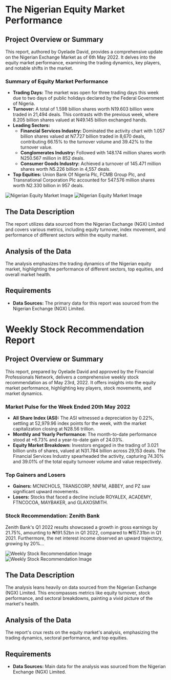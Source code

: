 # The Nigerian Equity Market Performance

## Project Overview or Summary
This report, authored by Oyelade David, provides a comprehensive update on the Nigerian Exchange Market as of 6th May 2022. It delves into the equity market performance, examining the trading dynamics, key players, and notable shifts in the market.

### Summary of Equity Market Performance
- **Trading Days:** The market was open for three trading days this week due to two days of public holidays declared by the Federal Government of Nigeria.
- **Turnover:** A total of 1.598 billion shares worth N19.603 billion were traded in 21,494 deals. This contrasts with the previous week, where 8.205 billion shares valued at N49.145 billion exchanged hands.
- **Leading Sectors:**
  - **Financial Services Industry:** Dominated the activity chart with 1.057 billion shares valued at N7.727 billion traded in 8,670 deals, contributing 66.15% to the turnover volume and 39.42% to the turnover value.
  - **Conglomerates Industry:** Followed with 148.174 million shares worth N250.567 million in 852 deals.
  - **Consumer Goods Industry:** Achieved a turnover of 145.471 million shares worth N5.226 billion in 4,557 deals.
- **Top Equities:** Union Bank Of Nigeria Plc, FCMB Group Plc, and Transnational Corporation Plc accounted for 547.576 million shares worth N2.330 billion in 957 deals.

![Nigerian Equity Market Image](MARKET-IMAGES/Web%20capture_2-9-2023_15339_.jpeg)
![Nigerian Equity Market Image](MARKET-IMAGES/Web%20capture_2-9-2023_15214_.jpeg)


## The Data Description
The report utilizes data sourced from the Nigerian Exchange (NGX) Limited and covers various metrics, including equity turnover, index movement, and performance of different sectors within the equity market.

## Analysis of the Data
The analysis emphasizes the trading dynamics of the Nigerian equity market, highlighting the performance of different sectors, top equities, and overall market health.

## Requirements
- **Data Sources:** The primary data for this report was sourced from the Nigerian Exchange (NGX) Limited.


# Weekly Stock Recommendation Report

## Project Overview or Summary
This report, prepared by Oyelade David and approved by the Financial Professionals Network, delivers a comprehensive weekly stock recommendation as of May 23rd, 2022. It offers insights into the equity market performance, highlighting key players, stock movements, and market dynamics.

### Market Pulse for the Week Ended 20th May 2022
- **All Share Index (ASI):** The ASI witnessed a depreciation by 0.22%, settling at 52,979.96 index points for the week, with the market capitalization closing at N28.56 trillion.
- **Monthly and Yearly Performance:** The month-to-date performance stood at +6.73% and a year-to-date gain of 24.03%.
- **Equity Market Breakdown:** Investors engaged in the trading of 3.021 billion units of shares, valued at N31.784 billion across 29,153 deals. The Financial Services Industry spearheaded the activity, capturing 74.30% and 39.01% of the total equity turnover volume and value respectively.

### Top Gainers and Losers
- **Gainers:** MCNICHOLS, TRANSCORP, NNFM, ABBEY, and PZ saw significant upward movements.
- **Losers:** Stocks that faced a decline include ROYALEX, ACADEMY, FTNCOCOA, MAYBAKER, and GLAXOSMITH.

### Stock Recommendation: Zenith Bank
Zenith Bank's Q1 2022 results showcased a growth in gross earnings by 21.75%, amounting to ₦191.52bn in Q1 2022, compared to ₦157.31bn in Q1 2021. Furthermore, the net interest income observed an upward trajectory, growing by 20%...

![Weekly Stock Recommendation Image](WEEKLY-IMAGES/Web%20capture_2-9-2023_15246_.jpeg)
![Weekly Stock Recommendation Image](WEEKLY-IMAGES/Web%20capture_2-9-2023_15320_.jpeg)


## The Data Description
The analysis leans heavily on data sourced from the Nigerian Exchange (NGX) Limited. This encompasses metrics like equity turnover, stock performance, and sectoral breakdowns, painting a vivid picture of the market's health.

## Analysis of the Data
The report's crux rests on the equity market's analysis, emphasizing the trading dynamics, sectoral performance, and top equities.

## Requirements
- **Data Sources:** Main data for the analysis was sourced from the Nigerian Exchange (NGX) Limited.
